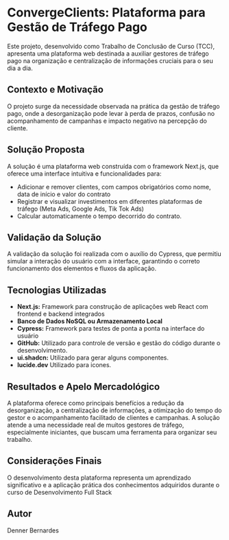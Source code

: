 # ConvergeClients: Plataforma para Gestão de Tráfego Pago


Este projeto, desenvolvido como Trabalho de Conclusão de Curso (TCC), apresenta uma plataforma web destinada a auxiliar gestores de tráfego pago na organização e centralização de informações cruciais para o seu dia a dia.
## Contexto e Motivação

O projeto surge da necessidade observada na prática da gestão de tráfego pago, onde a desorganização pode levar à perda de prazos, confusão no acompanhamento de campanhas e impacto negativo na percepção do cliente.

## Solução Proposta

A solução é uma plataforma web construída com o framework Next.js, que oferece uma interface intuitiva e funcionalidades para:

* Adicionar e remover clientes, com campos obrigatórios como nome, data de início e valor do contrato
* Registrar e visualizar investimentos em diferentes plataformas de tráfego (Meta Ads, Google Ads, Tik Tok Ads)
* Calcular automaticamente o tempo decorrido do contrato.

## Validação da Solução

A validação da solução foi realizada com o auxílio do Cypress, que permitiu simular a interação do usuário com a interface, garantindo o correto funcionamento dos elementos e fluxos da aplicação.

## Tecnologias Utilizadas

* **Next.js:** Framework para construção de aplicações web React com frontend e backend integrados
* **Banco de Dados NoSQL ou Armazenamento Local**
* **Cypress:** Framework para testes de ponta a ponta na interface do usuário
* **GitHub:** Utilizado para controle de versão e gestão do código durante o desenvolvimento.
* **ui.shadcn:** Utilizado para gerar alguns componentes.
* **lucide.dev** Utilizado para icones.

## Resultados e Apelo Mercadológico

A plataforma oferece como principais benefícios a redução da desorganização, a centralização de informações, a otimização do tempo do gestor e o acompanhamento facilitado de clientes e campanhas.
A solução atende a uma necessidade real de muitos gestores de tráfego, especialmente iniciantes, que buscam uma ferramenta para organizar seu trabalho. 

## Considerações Finais

O desenvolvimento desta plataforma representa um aprendizado significativo e a aplicação prática dos conhecimentos adquiridos durante o curso de Desenvolvimento Full Stack

## Autor

Denner Bernardes
